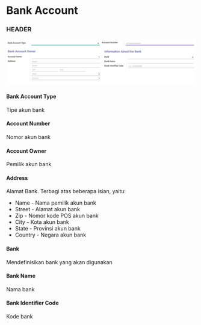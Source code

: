 # Bank Account

### <a name="bagian-form">HEADER</a>

![](../../../../img/bank-account/form.png)

#### <a name="field-state">Bank Account Type</a>

Tipe akun bank

#### <a name="field-acc-number">Account Number</a>

Nomor akun bank

#### <a name="field-partner-id">Account Owner</a>

Pemilik akun bank

#### <a name="field-address">Address</a>

Alamat Bank. Terbagi atas beberapa isian, yaitu:<br />
* Name - Nama pemilik akun bank
* Street - Alamat akun bank
* Zip - Nomor kode POS akun bank
* City - Kota akun bank
* State - Provinsi akun bank
* Country - Negara akun bank

#### <a name="field-bank">Bank</a>

Mendefinisikan bank yang akan digunakan

#### <a name="field-bank_name">Bank Name</a>

Nama bank

#### <a name="field-bic">Bank Identifier Code</a>

Kode bank